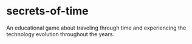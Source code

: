# secrets-of-time
An educational game about traveling through time and experiencing the technology evolution throughout the years.
